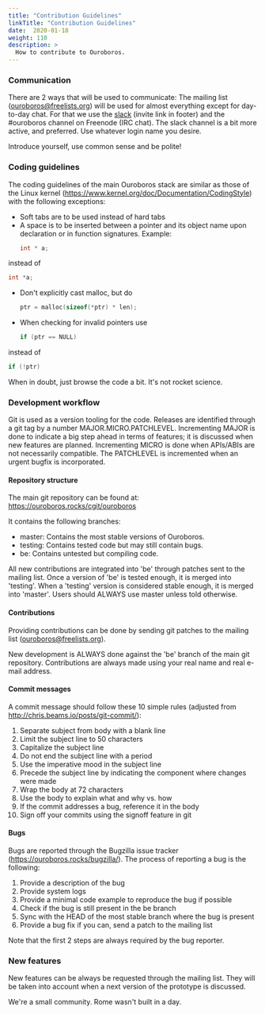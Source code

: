 ```yaml
---
title: "Contribution Guidelines"
linkTitle: "Contribution Guidelines"
date:  2020-01-18
weight: 110
description: >
  How to contribute to Ouroboros.
---
```


### Communication

There are 2 ways that will be used to communicate: The mailing list
(ouroboros@freelists.org) will be used for almost everything except
for day-to-day chat. For that we use the
[slack](https://odecentralize.slack.com) (invite link in footer) and
the #ouroboros channel on Freenode (IRC chat). The slack channel is a
bit more active, and preferred.  Use whatever login name you desire.

Introduce yourself, use common sense and be polite!

### Coding guidelines

The coding guidelines of the main Ouroboros stack are similar as those
of the Linux kernel
(https://www.kernel.org/doc/Documentation/CodingStyle) with the
following exceptions:

- Soft tabs are to be used instead of hard tabs
- A space is to be inserted between a pointer and its object name upon
  declaration or in function signatures. Example:
   ```C
   int * a;
   ```
instead of
   ```C
   int *a;
   ```
- Don't explicitly cast malloc, but do
   ```C
   ptr = malloc(sizeof(*ptr) * len);
   ```
- When checking for invalid pointers use
   ```C
   if (ptr == NULL)
   ```
instead of
   ```C
   if (!ptr)
   ```

When in doubt, just browse the code a bit. It's not rocket science.

### Development workflow

Git is used as a version tooling for the code. Releases are identified
through a git tag by a number MAJOR.MICRO.PATCHLEVEL. Incrementing
MAJOR is done to indicate a big step ahead in terms of features; it is
discussed when new features are planned. Incrementing MICRO is done
when APIs/ABIs are not necessarily compatible. The PATCHLEVEL is
incremented when an urgent bugfix is incorporated.

#### Repository structure

The main git repository can be found at:
https://ouroboros.rocks/cgit/ouroboros

It contains the following branches:

- master: Contains the most stable versions of Ouroboros.
- testing: Contains tested code but may still contain bugs.
- be: Contains untested but compiling code.

All new contributions are integrated into 'be' through patches sent to
the mailing list. Once a version of 'be' is tested enough, it is
merged into 'testing'. When a 'testing' version is considered stable
enough, it is merged into 'master'. Users should ALWAYS use master
unless told otherwise.

#### Contributions

Providing contributions can be done by sending git patches to the
mailing list (ouroboros@freelists.org).

New development is ALWAYS done against the 'be' branch of the main git
repository. Contributions are always made using your real name and
real e-mail address.

#### Commit messages

A commit message should follow these 10 simple rules (adjusted from
http://chris.beams.io/posts/git-commit/):

1. Separate subject from body with a blank line
2. Limit the subject line to 50 characters
3. Capitalize the subject line
4. Do not end the subject line with a period
5. Use the imperative mood in the subject line
6. Precede the subject line by indicating the component where changes were made
7. Wrap the body at 72 characters
8. Use the body to explain what and why vs. how
9. If the commit addresses a bug, reference it in the body
10. Sign off your commits using the signoff feature in git

#### Bugs

Bugs are reported through the Bugzilla issue tracker
(https://ouroboros.rocks/bugzilla/). The process of reporting
a bug is the following:

1. Provide a description of the bug
2. Provide system logs
3. Provide a minimal code example to reproduce the bug if possible
4. Check if the bug is still present in the be branch
5. Sync with the HEAD of the most stable branch where the bug is present
6. Provide a bug fix if you can, send a patch to the mailing list

Note that the first 2 steps are always required by the bug
reporter.

### New features

New features can be always be requested through the mailing list. They
will be taken into account when a next version of the prototype is
discussed.

We're a small community. Rome wasn't built in a day.

